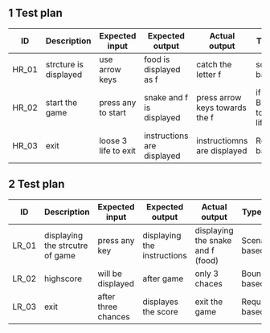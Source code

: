 ##  1 Test plan
| ID | Description| Expected input |Expected output|Actual output|Type of test|
|--|--|--|--|--|--|
| HR_01|strcture is displayed | use arrow keys | food is displayed as f | catch the letter f | scenario based|
| HR_02 | start the game | press any to start |snake and f is displayed | press arrow keys towards the f | if Boundaryis touched one life reduced|
| HR_03 |exit | loose 3 life to exit  | instructions are displayed| instructiomns are displayed|Requirement based|

##  2 Test plan 

| ID | Description | Expected input |Expected output |Actual output |Type of test|
|--|--|--|--|--|--|
| LR_01 |displaying the strcutre of game | press any key |displaying the instructions| displaying the snake and f (food) |Scenario based|
| LR_02 | highscore |will be displayed|after game| only 3 chaces | Boundary based|
| LR_03 | exit  |after three chances | displayes the score |exit the game|Requirement based|
